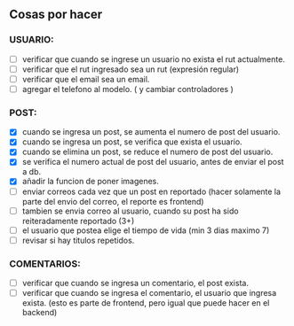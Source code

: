 ## **Cosas por hacer**

### USUARIO:

- [ ] verificar que cuando se ingrese un usuario no exista el rut actualmente.
- [ ] verificar que el rut ingresado sea un rut (expresión regular)
- [ ] verificar que el email sea un email.
- [ ] agregar el telefono al modelo. ( y cambiar controladores )

### POST:

- [x] cuando se ingresa un post, se aumenta el numero de post del usuario.
- [x] cuando se ingresa un post, se verifica que exista el usuario.
- [x] cuando se elimina un post, se reduce el numero de post del usuario.
- [x] se verifica el numero actual de post del usuario, antes de enviar el post a db.
- [x] añadir la funcion de poner imagenes.
- [ ] enviar correos cada vez que un post en reportado (hacer solamente la parte del envio del correo, el reporte es frontend)
- [ ] tambien se envia correo al usuario, cuando su post ha sido reiteradamente reportado (3+)
- [ ] el usuario que postea elige el tiempo de vida (min 3 dias maximo 7)
- [ ] revisar si hay titulos repetidos.

### COMENTARIOS:

- [ ] verificar que cuando se ingresa un comentario, el post exista.
- [ ] verificar que cuando se ingresa el comentario, el usuario que ingresa exista. (esto es parte de frontend, pero igual que puede hacer en el backend)
